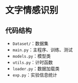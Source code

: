 # 文字情感识别

## 代码结构

- `Dataset/`：数据集
- `main.py`：主程序、训练、测试
- `models.py`：模型类
- `utils.py`：计时函数
- `loader.py`：数据加载类
- `exp.py`：实验信息统计